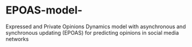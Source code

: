 # EPOAS-model-
Expressed and Private Opinions Dynamics model with asynchronous and synchronous updating (EPOAS) for predicting opinions in social media networks
